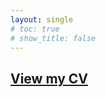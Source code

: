 ```yaml
---
layout: single
# toc: true
# show_title: false
---
```


## [View my CV](https://www.dropbox.com/scl/fi/op8bl88pcuojmc407jan9/CV_DuiyiDAI.pdf?rlkey=ppxoo908dlavog14ky2uvkhco&st=fx4fafc2&dl=0)

